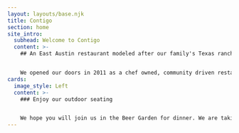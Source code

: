 ```yaml
---
layout: layouts/base.njk
title: Contigo
section: home
site_intro:
  subhead: Welcome to Contigo
  content: >-
    ## An East Austin restaurant modeled after our family's Texas ranch


    We opened our doors in 2011 as a chef owned, community driven restaurant. We have always focused on the traditional Texas experience of gathering with friends to spend time outdoors. We find the best ingredients available, and rely on a talented team of culinary professionals to create flavors both new and familiar. We are motivated by our passion more than profit. Our goal is to foster the growth of our team, care for our guests, utilize our natural talents, and create a healthy and sustainable restaurant environment. We hope you will join us soon.
cards:
  image_style: Left
  content: >-
    ### Enjoy our outdoor seating


    We hope you will join us in the Beer Garden for dinner. We are taking great measures to ensure safety, and we hope we can serve you soon.
---
```


